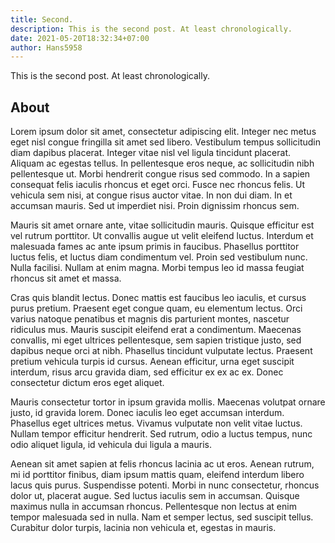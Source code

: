 ```yaml
---
title: Second.
description: This is the second post. At least chronologically.
date: 2021-05-20T18:32:34+07:00
author: Hans5958
---
```


This is the second post. At least chronologically.

## About

Lorem ipsum dolor sit amet, consectetur adipiscing elit. Integer nec metus eget nisl congue fringilla sit amet sed libero. Vestibulum tempus sollicitudin diam dapibus placerat. Integer vitae nisl vel ligula tincidunt placerat. Aliquam ac egestas tellus. In pellentesque eros neque, ac sollicitudin nibh pellentesque ut. Morbi hendrerit congue risus sed commodo. In a sapien consequat felis iaculis rhoncus et eget orci. Fusce nec rhoncus felis. Ut vehicula sem nisi, at congue risus auctor vitae. In non dui diam. In et accumsan mauris. Sed ut imperdiet nisi. Proin dignissim rhoncus sem.

Mauris sit amet ornare ante, vitae sollicitudin mauris. Quisque efficitur est vel rutrum porttitor. Ut convallis augue ut velit eleifend luctus. Interdum et malesuada fames ac ante ipsum primis in faucibus. Phasellus porttitor luctus felis, et luctus diam condimentum vel. Proin sed vestibulum nunc. Nulla facilisi. Nullam at enim magna. Morbi tempus leo id massa feugiat rhoncus sit amet et massa.

Cras quis blandit lectus. Donec mattis est faucibus leo iaculis, et cursus purus pretium. Praesent eget congue quam, eu elementum lectus. Orci varius natoque penatibus et magnis dis parturient montes, nascetur ridiculus mus. Mauris suscipit eleifend erat a condimentum. Maecenas convallis, mi eget ultrices pellentesque, sem sapien tristique justo, sed dapibus neque orci at nibh. Phasellus tincidunt vulputate lectus. Praesent pretium vehicula turpis id cursus. Aenean efficitur, urna eget suscipit interdum, risus arcu gravida diam, sed efficitur ex ex ac ex. Donec consectetur dictum eros eget aliquet.

Mauris consectetur tortor in ipsum gravida mollis. Maecenas volutpat ornare justo, id gravida lorem. Donec iaculis leo eget accumsan interdum. Phasellus eget ultrices metus. Vivamus vulputate non velit vitae luctus. Nullam tempor efficitur hendrerit. Sed rutrum, odio a luctus tempus, nunc odio aliquet ligula, id vehicula dui ligula a mauris.

Aenean sit amet sapien at felis rhoncus lacinia ac ut eros. Aenean rutrum, mi id porttitor finibus, diam ipsum mattis quam, eleifend interdum libero lacus quis purus. Suspendisse potenti. Morbi in nunc consectetur, rhoncus dolor ut, placerat augue. Sed luctus iaculis sem in accumsan. Quisque maximus nulla in accumsan rhoncus. Pellentesque non lectus at enim tempor malesuada sed in nulla. Nam et semper lectus, sed suscipit tellus. Curabitur dolor turpis, lacinia non vehicula et, egestas in mauris. 